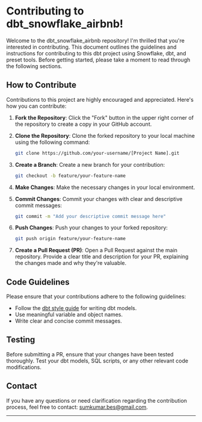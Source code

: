 # Contributing to dbt_snowflake_airbnb!

Welcome to the dbt_snowflake_airbnb repository! I'm thrilled that you're interested in contributing. 
This document outlines the guidelines and instructions for contributing to this dbt project using Snowflake, dbt, and preset tools. 
Before getting started, please take a moment to read through the following sections.

## How to Contribute

Contributions to this project are highly encouraged and appreciated. Here's how you can contribute:

1. **Fork the Repository**: Click the "Fork" button in the upper right corner of the repository to create a copy in your GitHub account.

2. **Clone the Repository**: Clone the forked repository to your local machine using the following command:

   ```bash
   git clone https://github.com/your-username/[Project Name].git
   ```

3. **Create a Branch**: Create a new branch for your contribution:

   ```bash
   git checkout -b feature/your-feature-name
   ```

4. **Make Changes**: Make the necessary changes in your local environment.

5. **Commit Changes**: Commit your changes with clear and descriptive commit messages:

   ```bash
   git commit -m "Add your descriptive commit message here"
   ```

6. **Push Changes**: Push your changes to your forked repository:

   ```bash
   git push origin feature/your-feature-name
   ```

7. **Create a Pull Request (PR)**: Open a Pull Request against the main repository. Provide a clear title and description for your PR, explaining the changes made and why they're valuable.

## Code Guidelines

Please ensure that your contributions adhere to the following guidelines:

- Follow the [dbt style guide](link-to-dbt-style-guide) for writing dbt models.
- Use meaningful variable and object names.
- Write clear and concise commit messages.

## Testing

Before submitting a PR, ensure that your changes have been tested thoroughly. Test your dbt models, SQL scripts, or any other relevant code modifications.

## Contact

If you have any questions or need clarification regarding the contribution process, feel free to contact: sumkumar.bes@gmail.com.

---
